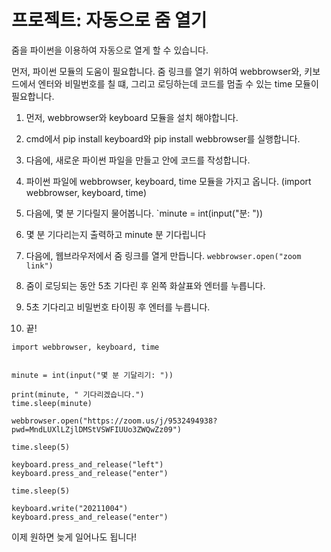 # 프로젝트: 자동으로 줌 열기

줌을 파이썬을 이용하여 자동으로 열게 할 수 있습니다.

먼저, 파이썬 모듈의 도움이 필요합니다. 줌 링크를 열기 위하여 webbrowser와, 키보드에서 엔터와 비밀번호를 칠 떄, 그리고 로딩하는데 코드를 멈출 수 있는 time 모듈이 필요합니다.

1. 먼저, webbrowser와 keyboard 모듈을 설치 해야합니다.
2. cmd에서 pip install keyboard와 pip install webbrowser를 실행합니다.
3. 다음에, 새로운 파이썬 파일을 만들고 안에 코드를 작성합니다.
4. 파이썬 파일에 webbrowser, keyboard, time 모듈을 가지고 옵니다. (import webbrowser, keyboard, time)
5. 다음에, 몇 분 기다릴지 물어봅니다. `minute = int(input("분: "))
6. 몇 분 기다리는지 출력하고 minute 분 기다립니다
7. 다음에, 웹브라우저에서 줌 링크를 열게 만듭니다. `webbrowser.open("zoom link")`
8. 줌이 로딩되는 동안 5초 기다린 후 왼쪽 화살표와 엔터를 누릅니다.
9. 5초 기다리고 비밀번호 타이핑 후 엔터를 누릅니다.

10. 끝!

```
import webbrowser, keyboard, time


minute = int(input("몇 분 기달리기: "))

print(minute, " 기다리겠습니다.")
time.sleep(minute)

webbrowser.open("https://zoom.us/j/9532494938?pwd=MndLUXlLZjlDMStVSWFIUUo3ZWQwZz09")

time.sleep(5)

keyboard.press_and_release("left")
keyboard.press_and_release("enter")

time.sleep(5)

keyboard.write("20211004")
keyboard.press_and_release("enter")
```

이제 원하면 늦게 일어나도 됩니다!

